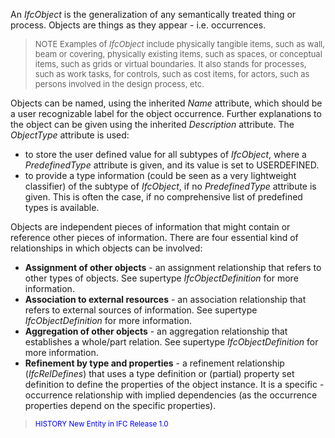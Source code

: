 ﻿An _IfcObject_ is the generalization of any semantically treated thing or process. Objects are things as they appear - i.e. occurrences.

> <font size="-1"> NOTE Examples of <i>IfcObject</i>
include physically tangible items, such as wall, beam or covering,
physically existing items, such as spaces, or conceptual items, such as
grids or virtual boundaries. It also stands for processes, such as work
tasks, for controls, such as cost items, for actors, such as persons
involved in the design process, etc. </font>

Objects can be named, using the inherited _Name_ attribute, which should be a user recognizable label for the object occurrence. Further explanations to the object can be given using the inherited _Description_ attribute. The _ObjectType_ attribute is used:

* to store the user defined value for all subtypes of _IfcObject_, where a _PredefinedType_ attribute is given, and its value is set to USERDEFINED.
* to provide a type information (could be seen as a very lightweight classifier) of the subtype of _IfcObject_, if no _PredefinedType_ attribute is given. This is often the case, if no comprehensive list of predefined types is available.

Objects are independent pieces of information that might contain or reference other pieces of information. There are four essential kind of relationships in which objects can be involved:

* **Assignment of other objects** - an assignment relationship that refers to other types of objects. See supertype _IfcObjectDefinition_ for more information.
* **Association to external resources** - an association relationship that refers to external sources of information.&nbsp;See supertype _IfcObjectDefinition_ for more information.
* **Aggregation of other objects** - an aggregation relationship that establishes a whole/part relation. See supertype _IfcObjectDefinition_ for more information.      
* **Refinement by type and properties** - a refinement relationship (_IfcRelDefines_) that uses a type definition or (partial) property set definition to define the properties of the object instance. It is a specific - occurrence relationship with implied dependencies (as the occurrence properties depend on the specific properties).

> <small><font color="#0000ff">HISTORY
New Entity in IFC Release 1.0 </font></small>
